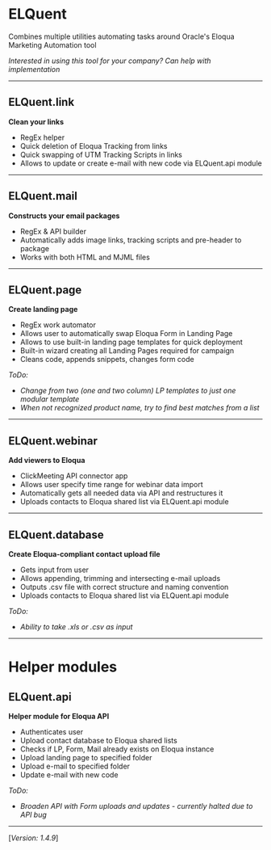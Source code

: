 # ELQuent
Combines multiple utilities automating tasks around Oracle's Eloqua Marketing Automation tool

_Interested in using this tool for your company? Can help with implementation_

---
## ELQuent.link
__Clean your links__
- RegEx helper
- Quick deletion of Eloqua Tracking from links
- Quick swapping of UTM Tracking Scripts in links
- Allows to update or create e-mail with new code via ELQuent.api module

---
## ELQuent.mail
__Constructs your email packages__
- RegEx & API builder
- Automatically adds image links, tracking scripts and pre-header to package
- Works with both HTML and MJML files

---
## ELQuent.page
__Create landing page__
- RegEx work automator
- Allows user to automatically swap Eloqua Form in Landing Page
- Allows to use built-in landing page templates for quick deployment
- Built-in wizard creating all Landing Pages required for campaign
- Cleans code, appends snippets, changes form code

_ToDo:_
- _Change from two (one and two column) LP templates to just one modular template_
- _When not recognized product name, try to find best matches from a list_

---
## ELQuent.webinar
__Add viewers to Eloqua__
- ClickMeeting API connector app
- Allows user specify time range for webinar data import
- Automatically gets all needed data via API and restructures it
- Uploads contacts to Eloqua shared list via ELQuent.api module

---
## ELQuent.database
__Create Eloqua-compliant contact upload file__
- Gets input from user
- Allows appending, trimming and intersecting e-mail uploads
- Outputs .csv file with correct structure and naming convention
- Uploads contacts to Eloqua shared list via ELQuent.api module

_ToDo:_
- _Ability to take .xls or .csv as input_

---
# Helper modules

## ELQuent.api
__Helper module for Eloqua API__
- Authenticates user
- Upload contact database to Eloqua shared lists
- Checks if LP, Form, Mail already exists on Eloqua instance
- Upload landing page to specified folder
- Upload e-mail to specified folder
- Update e-mail with new code

_ToDo:_
- _Broaden API with Form uploads and updates - currently halted due to API bug_

---

[_Version: 1.4.9_]